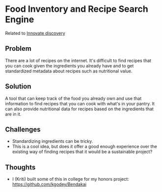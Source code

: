 # Food Inventory and Recipe Search Engine

Related to [Innovate discovery](innovate-discovery.md)

## Problem
There are a lot of recipes on the internet. It's difficult to find recipes that you can cook given the ingredients you already have and to get standardized metadata about recipes such as nutritional value.

## Solution
A tool that can keep track of the food you already own and use that information to find recipes that you can cook with what's in your pantry. It can also provide nutritional data for recipes based on the ingredients that are in it.

## Challenges
- Standardizing ingredients can be tricky.
- This is a cool idea, but does it offer a good enough experience over the existing way of finding recipes that it would be a sustainable project?

## Thoughts
- I (Kriti) built some of this in college for my honors project: https://github.com/kgodey/Bendakai
